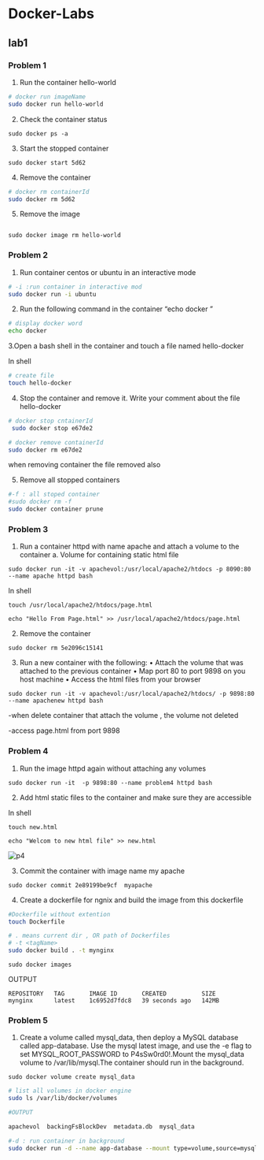 # Docker-Labs

## lab1

### Problem 1

1. Run the container hello-world

```bash
# docker run imageName 
sudo docker run hello-world

```

2. Check the container status

``` 
sudo docker ps -a
```

3. Start the stopped container

```
sudo docker start 5d62

```

4. Remove the container

```bash
# docker rm containerId
sudo docker rm 5d62

```

5. Remove the image

```

sudo docker image rm hello-world 
```


### Problem 2

1. Run container centos or ubuntu in an interactive mode

```bash
# -i :run container in interactive mod
sudo docker run -i ubuntu
```

2. Run the following command in the container “echo docker ”

```bash
# display docker word
echo docker

```


3.Open a bash shell in the container and touch a file named hello-docker

In shell 
```bash
# create file
touch hello-docker
```

4. Stop the container and remove it. Write your comment about the file hello-docker

```bash
# docker stop cntainerId 
 sudo docker stop e67de2
```

```bash
# docker remove containerId
sudo docker rm e67de2
```
when removing container the file removed also


5. Remove all stopped containers

```bash
#-f : all stoped container
#sudo docker rm -f
sudo docker container prune 
```

### Problem 3

1. Run a container httpd with name apache and attach a volume to the container 
   a. Volume for containing static html file

```
sudo docker run -it -v apachevol:/usr/local/apache2/htdocs -p 8090:80 --name apache httpd bash
```
In shell
```
touch /usr/local/apache2/htdocs/page.html
```

```
echo "Hello From Page.html" >> /usr/local/apache2/htdocs/page.html 
```


2. Remove the container

```
sudo docker rm 5e2096c15141
```

3. Run a new container with the following:
    • Attach the volume that was attached to the previous container
    • Map port 80 to port 9898 on you host machine
    • Access the html files from your browser

```
sudo docker run -it -v apachevol:/usr/local/apache2/htdocs/ -p 9898:80 --name apachenew httpd bash

```
-when delete container that attach the volume , the volume not deleted



-access page.html from port 9898

### Problem 4

1. Run the image httpd again without attaching any volumes 

```
sudo docker run -it  -p 9898:80 --name problem4 httpd bash
```

2. Add html static files to the container and make sure they are accessible
   
In shell
```
touch new.html
```
```
echo "Welcom to new html file" >> new.html
```
![p4](https://user-images.githubusercontent.com/57557314/209865181-1a34a33e-4b6a-459e-beed-dcf51aa8a3d6.png)


3. Commit the container with image name my apache

```
sudo docker commit 2e89199be9cf  myapache
```

4. Create a dockerfile for ngnix and build the image from this dockerfile

```bash
#Dockerfile without extention
touch Dockerfile
```
```bash
# . means current dir , OR path of Dockerfiles
# -t <tagName>
sudo docker build . -t mynginx
```
```
sudo docker images
```
OUTPUT
```
REPOSITORY   TAG       IMAGE ID       CREATED          SIZE
mynginx      latest    1c6952d7fdc8   39 seconds ago   142MB
```

### Problem 5

1. Create a volume called mysql_data, then deploy a MySQL database called app-database. Use the mysql latest image, and use the -e flag to set MYSQL_ROOT_PASSWORD to P4sSw0rd0!.Mount the mysql_data volume to /var/lib/mysql.The container should run in the background.

```
sudo docker volume create mysql_data
```

```bash
# list all volumes in docker engine
sudo ls /var/lib/docker/volumes

#OUTPUT

apachevol  backingFsBlockDev  metadata.db  mysql_data

```



```bash
#-d : run container in background
sudo docker run -d --name app-database --mount type=volume,source=mysql_data,target=/var/lib/mysql -e MYSQL_ROOT_PASSWORD=P4ssW0rd0! mysql:latest
```
